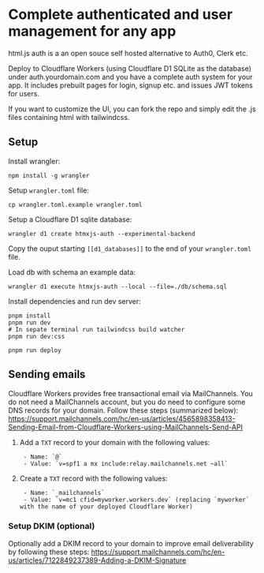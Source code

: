 # Complete authenticated and user management for any app

html.js auth is a an open souce self hosted alternative to Auth0, Clerk etc.

Deploy to Cloudflare Workers (using Cloudflare D1 SQLite as the database) under auth.yourdomain.com and you have a complete auth system for your app. It includes prebuilt pages for login, signup etc. and issues JWT tokens for users.

If you want to customize the UI, you can fork the repo and simply edit the .js files containing html with tailwindcss.

## Setup

Install wrangler:

```
npm install -g wrangler
```

Setup `wrangler.toml` file:

```
cp wrangler.toml.example wrangler.toml
```

Setup a Cloudflare D1 sqlite database:

```
wrangler d1 create htmxjs-auth --experimental-backend
```

Copy the ouput starting `[[d1_databases]]` to the end of your `wrangler.toml` file.

Load db with schema an example data:

```
wrangler d1 execute htmxjs-auth --local --file=./db/schema.sql
```

Install dependencies and run dev server:

```
pnpm install
pnpm run dev
# In sepate terminal run tailwindcss build watcher
pnpm run dev:css
```

```
pnpm run deploy
```

## Sending emails

Cloudflare Workers provides free transactional email via MailChannels. You do not need a MailChannels account, but you do need to configure some DNS records for your domain. Follow these steps (summarized below): https://support.mailchannels.com/hc/en-us/articles/4565898358413-Sending-Email-from-Cloudflare-Workers-using-MailChannels-Send-API

1. Add a `TXT` record to your domain with the following values:

		- Name: `@`
		- Value: `v=spf1 a mx include:relay.mailchannels.net ~all`

2. Create a `TXT` record with the following values:

		- Name: `_mailchannels`
		- Value: `v=mc1 cfid=myworker.workers.dev` (replacing `myworker` with the name of your deployed Cloudflare Worker)

### Setup DKIM (optional)

Optionally add a DKIM record to your domain to improve email deliverability by following these steps:  https://support.mailchannels.com/hc/en-us/articles/7122849237389-Adding-a-DKIM-Signature
